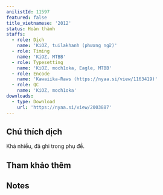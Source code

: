 ```yaml
---
anilistId: 11597
featured: false
title_vietnamese: '2012'
status: Hoàn thành
staffs:
  - role: Dịch
    name: 'KiOZ, tuilakhanh (phương ngữ)'
  - role: Timing
    name: 'KiOZ, MTBB'
  - role: Typesetting
    name: 'KiOZ, moch1oka, Eagle, MTBB'
  - role: Encode
    name: 'Kawaiika-Raws (https://nyaa.si/view/1163419)'
  - role: QC
    name: 'KiOZ, moch1oka'
downloads:
  - type: Download
    url: 'https://nyaa.si/view/2003887'
---
```

## Chú thích dịch

Khá nhiều, đã ghi trong phụ đề.

## Tham khảo thêm



## Notes
